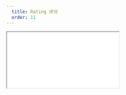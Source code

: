 ```yaml
---
  title: Rating 评分
  order: 11
---
```


<Iframe src="//mc.fusion.design/demos/comp_groups/@alifd/next/rating?theme=@alifd/theme-design-pro" />
